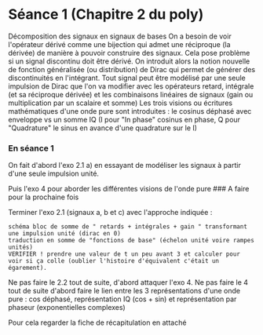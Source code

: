 # Séance 1 (Chapitre 2 du poly)

Décomposition des signaux en signaux de bases
        On a besoin de voir l'opérateur dérivé comme une bijection qui admet  une réciproque (la dérivée) de manière à pouvoir construire des signaux. Cela pose problème si un signal discontinu doit être dérivé. On introduit alors la notion nouvelle de fonction généralisée (ou distribution) de Dirac qui permet de générer des discontinuités en l'intégrant.
        Tout signal peut être modélisé par une seule impulsion de Dirac que l'on va modifier avec les opérateurs retard, intégrale (et sa réciproque dérivée) et les combinaisons linéaires de signaux (gain ou multiplication par un scalaire et somme)
    Les trois visions ou écritures mathématiques d'une onde pure sont introduites : le cosinus déphasé avec enveloppe vs un somme IQ (I pour "In phase" cosinus en phase, Q pour "Quadrature" le sinus en avance d'une quadrature sur le I)

### En séance 1

On fait d'abord l'exo 2.1 a)  en essayant de modéliser les signaux à partir d'une seule impulsion unité.

Puis l'exo 4 pour aborder les différentes visions de l'onde pure
### A faire pour la prochaine fois

Terminer l'exo 2.1 (signaux a, b et c) avec l'approche indiquée :

    schéma bloc de somme de " retards + intégrales + gain " transformant une impulsion unité (dirac en 0)
    traduction en somme de "fonctions de base" (échelon unité voire rampes unités)
    VERIFIER ! prendre une valeur de t un peu avant 3 et calculer pour voir si ça colle (oublier l'histoire d'équivalent c'était un égarement).

Ne pas faire le 2.2 tout de suite, d'abord attaquer l'exo 4.
Ne pas faire le 4 tout de suite d'abord faire le lien entre les 3 représentations d'une onde pure : cos déphasé, représentation IQ (cos + sin) et représentation par phaseur (exponentielles complexes)

Pour cela regarder la fiche de récapitulation en attaché
